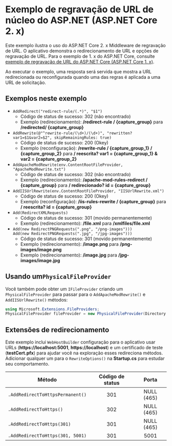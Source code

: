# <a name="aspnet-core-url-rewriting-sample-aspnet-core-2x"></a>Exemplo de regravação de URL de núcleo do ASP.NET (ASP.NET Core 2. x)

Este exemplo ilustra o uso do ASP.NET Core 2. x Middleware de regravação de URL. O aplicativo demonstra o redirecionamento de URL e opções de regravação de URL. Para o exemplo de 1. x do ASP.NET Core, consulte [exemplo de regravação de URL do ASP.NET Core (ASP.NET Core 1. x)](https://github.com/aspnet/Docs/tree/master/aspnetcore/fundamentals/url-rewriting/samples/1.x).

Ao executar o exemplo, uma resposta será servida que mostra a URL redirecionada ou reconfigurada quando uma das regras é aplicada a uma URL de solicitação.

## <a name="examples-in-this-sample"></a>Exemplos neste exemplo

* `AddRedirect("redirect-rule/(.*)", "$1")`
  - Código de status de sucesso: 302 (não encontrado)
  - Exemplo (redirecionamento): **/redirect-rule / {capture_group}** para **/redirected/ {capture_group}**
* `AddRewrite(@"^rewrite-rule/(\d+)/(\d+)", "rewritten?var1=$1&var2=$2", skipRemainingRules: true)`
  - Código de status de sucesso: 200 (Okey)
  - Exemplo (reconfiguração): **/rewrite-rule / {capture_group_1} / {capture_group_2}** para **/ reescrita? var1 = {capture_group_1} & var2 = {capture_group_2}**
* `AddApacheModRewrite(env.ContentRootFileProvider, "ApacheModRewrite.txt")`
  - Código de status de sucesso: 302 (não encontrado)
  - Exemplo (redirecionamento): **/apache-mod-rules-redirect / {capture_group}** para **/ redirecionado? id = {capture_group}**
* `AddIISUrlRewrite(env.ContentRootFileProvider, "IISUrlRewrite.xml")`
  - Código de status de sucesso: 200 (Okey)
  - Exemplo (reconfiguração): **/iis-rules-rewrite / {capture_group}** para **/ reescrita? id = {capture_group}**
* `Add(RedirectXMLRequests)`
  - Código de status de sucesso: 301 (movido permanentemente)
  - Exemplo (redirecionamento): **/file.xml** para **/xmlfiles/file.xml**
* `Add(new RedirectPNGRequests(".png", "/png-images")))`<br>`Add(new RedirectPNGRequests(".jpg", "/jpg-images")))`
  - Código de status de sucesso: 301 (movido permanentemente)
  - Exemplo (redirecionamento): **/image.png** para **/png-images/image.png**
  - Exemplo (redirecionamento): **/image.jpg** para **/jpg-images/image.jpg**

## <a name="using-a-physicalfileprovider"></a>Usando um`PhysicalFileProvider`
Você também pode obter um `IFileProvider` criando um `PhysicalFileProvider` para passar para o `AddApacheModRewrite()` e `AddIISUrlRewrite()` métodos:
```csharp
using Microsoft.Extensions.FileProviders;
PhysicalFileProvider fileProvider = new PhysicalFileProvider(Directory.GetCurrentDirectory());
```
## <a name="secure-redirection-extensions"></a>Extensões de redirecionamento
Este exemplo inclui `WebHostBuilder` configuração para o aplicativo usar URLs (**https://localhost:5001**, **https://localhost**) e um certificado de teste (**testCert.pfx**) para ajudar você na exploração esses redireciona métodos. Adicionar qualquer um para o `RewriteOptions()` na **Startup.cs** para estudar seu comportamento.

Método | Código de status | Porta
--- | :---: | :---:
`.AddRedirectToHttpsPermanent()` | 301 | NULL (465)
`.AddRedirectToHttps()` | 302 | NULL (465)
`.AddRedirectToHttps(301)` | 301 | NULL (465)
`.AddRedirectToHttps(301, 5001)` | 301 | 5001
